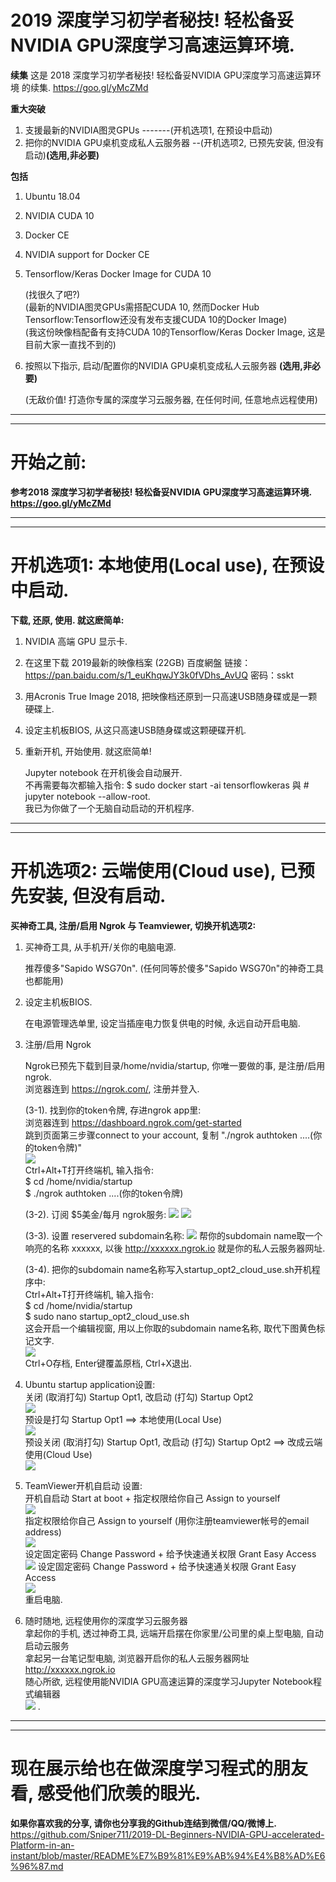 # 2019 深度学习初学者秘技! 轻松备妥NVIDIA GPU深度学习高速运算环境.  
**续集** 这是 2018 深度学习初学者秘技! 轻松备妥NVIDIA GPU深度学习高速运算环境 的续集. https://goo.gl/yMcZMd  


**重大突破**
1. 支援最新的NVIDIA图灵GPUs -------(开机选项1, 在预设中启动)
2. 把你的NVIDIA GPU桌机变成私人云服务器 --(开机选项2, 已预先安装, 但没有启动)**(选用,非必要)**  

**包括**
1. Ubuntu 18.04
2. NVIDIA CUDA 10
3. Docker CE
4. NVIDIA support for Docker CE
5. Tensorflow/Keras Docker Image for CUDA 10

   (找很久了吧?)  
   (最新的NVIDIA图灵GPUs需搭配CUDA 10, 然而Docker Hub Tensorflow:Tensorflow还没有发布支援CUDA 10的Docker Image)  
   (我这份映像档配备有支持CUDA 10的Tensorflow/Keras Docker Image, 这是目前大家一直找不到的)  
   
6. 按照以下指示, 启动/配置你的NVIDIA GPU桌机变成私人云服务器 **(选用,非必要)**  

   (无敌价值! 打造你专属的深度学习云服务器, 在任何时间, 任意地点远程使用)

___
___
# 开始之前:
**参考2018 深度学习初学者秘技! 轻松备妥NVIDIA GPU深度学习高速运算环境. https://goo.gl/yMcZMd**
  
___
___
# 开机选项1: 本地使用(Local use), 在预设中启动.  
**下载, 还原, 使用. 就这麽简单:** 
1. NVIDIA 高端 GPU 显示卡.
2. 在这里下载 2019最新的映像档案 (22GB) 百度網盤 链接：https://pan.baidu.com/s/1_euKhqwJY3k0fVDhs_AvUQ 密码：sskt
3. 用Acronis True Image 2018, 把映像档还原到一只高速USB随身碟或是一颗硬碟上.
4. 设定主机板BIOS, 从这只高速USB随身碟或这颗硬碟开机.
5. 重新开机, 开始使用. 就这麽简单!

   Jupyter notebook 在开机後会自动展开.  
   不再需要每次都输入指令: $ sudo docker start -ai tensorflowkeras 與 # jupyter notebook --allow-root.  
   我已为你做了一个无脑自动启动的开机程序.  

___
___
# 开机选项2: 云端使用(Cloud use), 已预先安装, 但没有启动.  
**买神奇工具, 注册/启用 Ngrok 与 Teamviewer, 切换开机选项2:**
1. 买神奇工具, 从手机开/关你的电脑电源.

   推荐傻多"Sapido WSG70n". (任何同等於傻多"Sapido WSG70n"的神奇工具也都能用)
   
2. 设定主机板BIOS. 

   在电源管理选单里, 设定当插座电力恢复供电的时候, 永远自动开启电脑.

3. 注册/启用 Ngrok

   Ngrok已预先下载到目录/home/nvidia/startup, 你唯一要做的事, 是注册/启用ngrok.  
   浏览器连到 https://ngrok.com/, 注册并登入.  
   
   (3-1). 找到你的token令牌, 存进ngrok app里:  
          浏览器连到 https://dashboard.ngrok.com/get-started  
          跳到页面第三步骤connect to your account, 复制 "./ngrok authtoken ....(你的token令牌)"  
          ![](/photo/2019%200a%20Ngrok%20Step%203%20find%20token.png)  
          Ctrl+Alt+T打开终端机, 输入指令:  
          $ cd /home/nvidia/startup  
          $ ./ngrok authtoken ....(你的token令牌)  
          
   (3-2). 订阅 $5美金/每月 ngrok服务:
          ![](/photo/2019%200b%20Ngrok%20Go%20Reserved%20-%20not%20paid%20yet.png)
          ![](/photo/2019%200c%20Ngrok%20Choose%20Subscription.png)
          
   (3-3). 设置 reservered subdomain名称:
          ![](/photo/2019%200d%20Ngrok%20Go%20Reserved%20-%20Setup%20after%20paid.png)
          帮你的subdomain name取一个响亮的名称 xxxxxx, 以後 http://xxxxxx.ngrok.io 就是你的私人云服务器网址. 
          
   (3-4). 把你的subdomain name名称写入startup_opt2_cloud_use.sh开机程序中:  
          Ctrl+Alt+T打开终端机, 输入指令:  
          $ cd /home/nvidia/startup  
          $ sudo nano startup_opt2_cloud_use.sh  
          这会开启一个编辑视窗, 用以上你取的subdomain name名称, 取代下图黄色标记文字.  
          ![](/photo/2019%200e%20Ngrok%20-%20update%20startup_opt2_cloud_use%20sh.png)  
          Ctrl+O存档, Enter键覆盖原档, Ctrl+X退出.  
          
4. Ubuntu startup application设置:  
   关闭 (取消打勾) Startup Opt1, 改启动 (打勾) Startup Opt2  
   ![](/photo/2019%201a%20startup%20applications.png)  
   预设是打勾 Startup Opt1 ==> 本地使用(Local Use)  
   ![](/photo/2019%201b%20startup%20applications%20default.png)  
   预设关闭 (取消打勾) Startup Opt1, 改启动 (打勾) Startup Opt2 ==> 改成云端使用(Cloud Use)  
   ![](/photo/2019%201c%20startup%20applications%20check%20opt2%20uncheck%20opt1.png)  
   
5. TeamViewer开机自启动 设置:  
   开机自启动 Start at boot + 指定权限给你自己 Assign to yourself  
   ![](/photo/2019%202a%20TeamViewer%20Start%20at%20boot%20and%20Assign%20to%20yourself.png)  
   指定权限给你自己 Assign to yourself (用你注册teamviewer帐号的email address)  
   ![](/photo/2019%202b%20TeamViewer%20Assign%20to%20yourself.png)  
   设定固定密码 Change Password + 给予快速通关权限 Grant Easy Access  
   ![](/photo/2019%202c%20TeamViewer%20Change%20Password%20and%20Grant%20Easy%20Access.png)
   设定固定密码 Change Password + 给予快速通关权限 Grant Easy Access  
   ![](/photo/2019%202d%20TeamViewer%20Change%20Password%20and%20Grant%20Easy%20Access.png)  
   重启电脑.

6. 随时随地, 远程使用你的深度学习云服务器   
   拿起你的手机, 透过神奇工具, 远端开启摆在你家里/公司里的桌上型电脑, 自动启动云服务  
   拿起另一台笔记型电脑, 浏览器开启你的私人云服务器网址 http://xxxxxx.ngrok.io  
   随心所欲, 远程使用能NVIDIA GPU高速运算的深度学习Jupyter Notebook程式编辑器   
   ![](/photo/2019%203a%20Access%20your%20DL%20Cloud%20anywhere%20anytime.png) . 

___
___
# 现在展示给也在做深度学习程式的朋友看, 感受他们欣羡的眼光.
**如果你喜欢我的分享, 请你也分享我的Github连结到微信/QQ/微博上.**
https://github.com/Sniper711/2019-DL-Beginners-NVIDIA-GPU-accelerated-Platform-in-an-instant/blob/master/README%E7%B9%81%E9%AB%94%E4%B8%AD%E6%96%87.md

